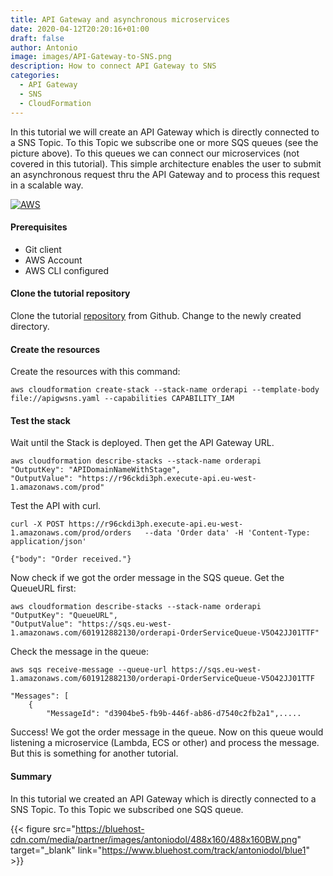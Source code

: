 ```yaml
---
title: API Gateway and asynchronous microservices
date: 2020-04-12T20:20:16+01:00
draft: false
author: Antonio
image: images/API-Gateway-to-SNS.png
description: How to connect API Gateway to SNS
categories: 
  - API Gateway
  - SNS
  - CloudFormation
---
```


In this tutorial we will create an API Gateway which is directly connected to a SNS Topic. To this Topic we subscribe one or more SQS queues (see the picture above). To this queues we can connect our microservices (not covered in this tutorial). This simple architecture enables the user to submit an asynchronous request thru the API Gateway and to process this request in a scalable way.

[![AWS](https://static.shareasale.com/image/43514/468X6010.jpg)](https://shareasale.com/r.cfm?b=1373702&amp;u=2310472&amp;m=43514&amp;urllink=&amp;afftrack=)

#### Prerequisites
* Git client
* AWS Account
* AWS CLI configured

#### Clone the tutorial repository
Clone the tutorial [repository](https://github.com/rmortale/cfn-apigw-tut) from Github. Change to the newly created directory.

#### Create the resources
Create the resources with this command:

    aws cloudformation create-stack --stack-name orderapi --template-body file://apigwsns.yaml --capabilities CAPABILITY_IAM

#### Test the stack
Wait until the Stack is deployed. Then get the API Gateway URL.

    aws cloudformation describe-stacks --stack-name orderapi
    "OutputKey": "APIDomainNameWithStage",
    "OutputValue": "https://r96ckdi3ph.execute-api.eu-west-1.amazonaws.com/prod"

Test the API with curl.

    curl -X POST https://r96ckdi3ph.execute-api.eu-west-1.amazonaws.com/prod/orders   --data 'Order data' -H 'Content-Type: application/json'

    {"body": "Order received."}

Now check if we got the order message in the SQS queue. Get the QueueURL first:

    aws cloudformation describe-stacks --stack-name orderapi
    "OutputKey": "QueueURL",
    "OutputValue": "https://sqs.eu-west-1.amazonaws.com/601912882130/orderapi-OrderServiceQueue-V5O42JJ01TTF"

Check the message in the queue:

    aws sqs receive-message --queue-url https://sqs.eu-west-1.amazonaws.com/601912882130/orderapi-OrderServiceQueue-V5O42JJ01TTF

    "Messages": [
        {
            "MessageId": "d3904be5-fb9b-446f-ab86-d7540c2fb2a1",.....

Success! We got the order message in the queue. Now on this queue would listening a microservice (Lambda, ECS or other) and process the message. But this is something for another tutorial.

#### Summary
In this tutorial we created an API Gateway which is directly connected to a SNS Topic. To this Topic we subscribed one SQS queue.

{{< figure src="https://bluehost-cdn.com/media/partner/images/antoniodol/488x160/488x160BW.png" target="_blank" link="https://www.bluehost.com/track/antoniodol/blue1" >}}
